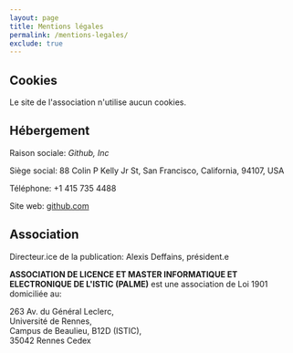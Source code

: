 ```yaml
---
layout: page
title: Mentions légales
permalink: /mentions-legales/
exclude: true
---
```


## Cookies
Le site de l'association n'utilise aucun cookies.

## Hébergement
Raison sociale: *Github, Inc*

Siège social: 88 Colin P Kelly Jr St, San Francisco, California, 94107, USA

Téléphone: +1 415 735 4488

Site web: [github.com](https://github.com/)

## Association

Directeur.ice de la publication: Alexis Deffains, président.e

**ASSOCIATION DE LICENCE ET MASTER INFORMATIQUE ET ELECTRONIQUE DE L'ISTIC (PALME)** est une association de Loi 1901 domiciliée au:

263 Av. du Général Leclerc,\
Université de Rennes,\
Campus de Beaulieu, B12D (ISTIC),\
35042 Rennes Cedex
